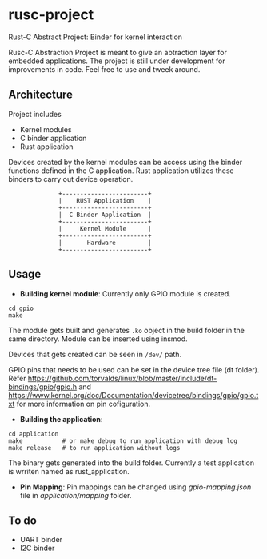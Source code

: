 # rusc-project
Rust-C Abstract Project: Binder for kernel interaction

Rusc-C Abstraction Project is meant to give an abtraction layer for embedded applications. The project is still under development for improvements in code. Feel free to use and tweek around.

## Architecture
Project includes 
* Kernel modules
* C binder application
* Rust application

Devices created by the kernel modules can be access using the binder functions defined in the C application. Rust application utilizes these binders to carry out device operation.
  
```
              +------------------------+
              |    RUST Application    |
              +------------------------+
              |  C Binder Application  |
              +------------------------+
              |     Kernel Module      |
              +------------------------+
              |       Hardware         |
              +------------------------+
```
## Usage

* **Building kernel module**:
Currently only GPIO module is created.
```
cd gpio
make
```
The module gets built and generates ``` .ko ``` object in the build folder in the same directory. Module can be inserted using insmod.

Devices that gets created can be seen in ``` /dev/ ``` path.

GPIO pins that needs to be used can be set in the device tree file (dt folder). Refer <a>https://github.com/torvalds/linux/blob/master/include/dt-bindings/gpio/gpio.h</a> and <a>https://www.kernel.org/doc/Documentation/devicetree/bindings/gpio/gpio.txt</a> for more information on pin cofiguration.

* **Building the application**:
```
cd application
make           # or make debug to run application with debug log
make release   # to run application without logs
```
The binary gets generated into the build folder. Currently a test application is wrriten named as rust_application. 

* **Pin Mapping**: Pin mappings can be changed using *gpio-mapping.json* file in *application/mapping* folder.

## To do
* UART binder
* I2C binder
